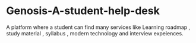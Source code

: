 # Genosis-A-student-help-desk
A platform where a student can find many services like Learning roadmap , study material , syllabus , modern technology  and interview expeiences.
